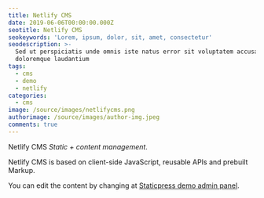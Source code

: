 ```yaml
---
title: Netlify CMS
date: 2019-06-06T00:00:00.000Z
seotitle: Netlify CMS
seokeywords: 'Lorem, ipsum, dolor, sit, amet, consectetur'
seodescription: >-
  Sed ut perspiciatis unde omnis iste natus error sit voluptatem accusantium
  doloremque laudantium
tags:
  - cms
  - demo
  - netlify
categories:
  - cms
image: /source/images/netlifycms.png
authorimage: /source/images/author-img.jpeg
comments: true
---
```


Netlify CMS *Static + content management*. 

Netlify CMS is based on client-side JavaScript, reusable APIs and prebuilt Markup.

You can edit the content by changing at [Staticpress demo admin panel](https://demo.staticpress.io/admin/).
